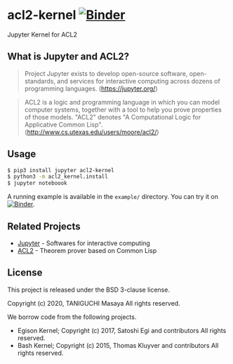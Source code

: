 # acl2-kernel [![Binder](https://mybinder.org/badge_logo.svg)](https://mybinder.org/v2/gh/tani/acl2-kernel/master?filepath=Example.ipynb)

Jupyter Kernel for ACL2

## What is Jupyter and ACL2?

> Project Jupyter exists to develop open-source software, open-standards, and services for interactive computing across dozens of programming languages. (https://jupyter.org/)

> ACL2 is a logic and programming language in which you can model computer systems, together with a tool to help you prove properties of those models. "ACL2" denotes "A Computational Logic for Applicative Common Lisp". (http://www.cs.utexas.edu/users/moore/acl2/)

## Usage

```sh
$ pip3 install jupyter acl2-kernel
$ python3 -m acl2_kernel.install
$ jupyter noteboook
```

A running example is available in the `example/` directory.
You can try it on [![Binder](https://mybinder.org/badge_logo.svg)](https://mybinder.org/v2/gh/tani/acl2-kernel/master?filepath=Example.ipynb).

## Related Projects

- [Jupyter](https://jupyter.org/) - Softwares for interactive computing
- [ACL2](http://www.cs.utexas.edu/users/moore/acl2/) - Theorem prover based on Common Lisp

## License

This project is released under the BSD 3-clause license.

Copyright (c) 2020, TANIGUCHI Masaya All rights reserved.

We borrow code from the following projects.

- Egison Kernel; Copyright (c) 2017, Satoshi Egi and contributors All rights reserved.
- Bash Kernel; Copyright (c) 2015, Thomas Kluyver and contributors All rights reserved.
